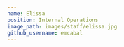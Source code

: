 ```yaml
---
name: Elissa
position: Internal Operations
image_path: images/staff/elissa.jpg
github_username: emcabal
---
```

